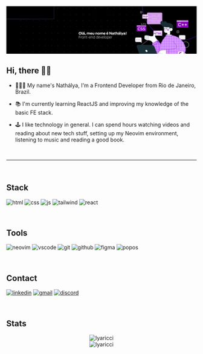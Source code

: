 <img src="header-nathalya.png">

<br>

## Hi, there 👋🏻

- 👩🏻‍💻 My name's Nathálya, I'm a Frontend Developer from Rio de Janeiro, Brazil.

- 📚 I'm currently learning ReactJS and improving my knowledge of the basic FE stack.

- 🕹 I like technology in general. I can spend hours watching videos and reading about new tech stuff, setting up my Neovim environment, listening to music and reading a good book.

<br>
<hr>
<br>

## Stack

![html](https://img.shields.io/badge/HTML5-E34F26?style=for-the-badge&logo=html5&logoColor=white)
![css](https://img.shields.io/badge/CSS3-1572B6?style=for-the-badge&logo=css3&logoColor=white)
![js](https://img.shields.io/badge/JavaScript-F7DF1E?style=for-the-badge&logo=javascript&logoColor=100000)
![tailwind](https://img.shields.io/badge/Tailwind_CSS-38B2AC?style=for-the-badge&logo=tailwind-css&logoColor=white)
![react](https://img.shields.io/badge/React-20232A?style=for-the-badge&logo=react&logoColor=61DAFB)

<br>

## Tools

![neovim](https://img.shields.io/badge/NeoVim-%2357A143.svg?&style=for-the-badge&logo=neovim&logoColor=white)
![vscode](https://img.shields.io/badge/VSCode-0078D4?style=for-the-badge&logo=visual%20studio%20code&logoColor=white)
![git](https://img.shields.io/badge/GIT-E44C30?style=for-the-badge&logo=git&logoColor=white)
![github](https://img.shields.io/badge/GitHub-100000?style=for-the-badge&logo=github&logoColor=white)
![figma](https://img.shields.io/badge/Figma-e63946?style=for-the-badge&logo=figma&logoColor=white)
![popos](https://img.shields.io/badge/Pop!_OS-48B9C7?style=for-the-badge&logo=Pop!_OS&logoColor=white)

<br>

## Contact

<a href="https://linkedin.com/in/lyaricci">![linkedin](https://img.shields.io/badge/LinkedIn-0077B5?style=for-the-badge&logo=linkedin&logoColor=white)</a>
<a href="mailto:nathalyaricci@gmail.com">![gmail](https://img.shields.io/badge/Gmail-D14836?style=for-the-badge&logo=gmail&logoColor=white)</a>
<a href="https://discord.com/users/506557042530451482">![discord](https://img.shields.io/badge/Discord-5865F2?style=for-the-badge&logo=discord&logoColor=white)</a>

<br>

## Stats

<div align="center">
  <img src="https://github-readme-stats.vercel.app/api/top-langs?username=lyaricci&show_icons=true&theme=tokyonight&locale=en&layout=compact&hide_border=true" alt="lyaricci" />
</div>

<div align="center">
  <img src="https://github-readme-stats.vercel.app/api?username=lyaricci&show_icons=true&theme=tokyonight&locale=en&hide_border=true" alt="lyaricci">
</div>
